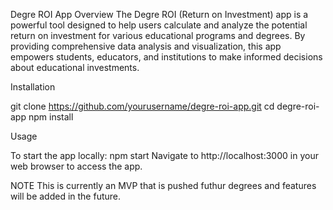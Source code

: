 Degre ROI App
Overview
The Degre ROI (Return on Investment) app is a powerful tool designed to help users calculate and analyze the potential return on investment for various educational programs and degrees. By providing comprehensive data analysis and visualization, this app empowers students, educators, and institutions to make informed decisions about educational investments.

Installation

git clone https://github.com/yourusername/degre-roi-app.git
cd degre-roi-app
npm install

Usage

To start the app locally:
npm start
Navigate to http://localhost:3000 in your web browser to access the app.


NOTE
This is currently an MVP that is pushed futhur degrees and features will be added in the future.

